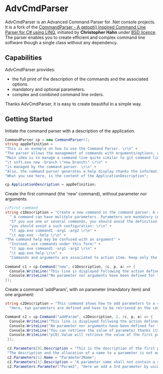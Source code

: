 # AdvCmdParser
AdvCmdParser is an Advanced Command Parser for .Net console projects.  
It is a fork of the [CommandParser - A getopt() Inspired Command Line Parser for C# using LINQ](https://www.codeproject.com/Articles/42113/CommandParser-A-getopt-Inspired-Command-Line-Parse), initiated by __Christopher Hahn__ under [BSD licence](https://opensource.org/licenses/bsd-license.php).  
The parser enables you to create efficient and complex command line software though a single class without any dependency.

## Capabilities
AdvCmdParser provides:
- the full print of the description of the commands and the associated options.
- mandatory and optional parameters.
- complex and combined command line orders.

Thanks AdvCmdParser, it is easy to create beautiful in a simple way.

## Getting Started

Initiate the command parser with a description of the application.
```cs
CommandParser cp = new CommandParser();
string appDefinition =
"This is an exemple on how to use the Command Parser. \r\n" +
"The parser allows the management of commands with arguments/options, or a simple use of arguments. \r\n" +
"Main idea is to manage a command line quite similar to git command line. Typically, a command line: \r\n" +
"\t soft.exe new -branch \"new branch\" \r\n" +
"is managed by the command parser. \r\n" +
"Also, the command parser generates a help display thanks the information provided during the configuration. \r\n" +
"What you see here, is the content of the ApplicationDescription";

cp.ApplicationDescription = appDefinition;
```
Create the first command (the 'new' command), without parameter nor arguments.
```cs
//First command
string c1Description = "Create a new command in the command parser. A command is the first word just after the application name. A command shall never start by the arguments prefix (usually defined by -), and shall not be a space. \r\n" +
  " A command can have mulitple parameters. Parameters are mandatory inputs, while arguments are optional items. \r\n" +
  "If you use one or several commands, you should avoid the definition of arguments at application level. \r\n" +
  "you should avoid a such configuration: \r\n" +
  "\t app.exe command1 -arg1 -arg2 \r\n" +
  "\t app.exe --help \r\n" +
"The command help may be confused with an argument" +
  "Instead, use commands under this form:" +
  "\t app.exe command1 -arg1 -arg2 \r\n" +
  "\t app.exe help \r\n" +
  "Commands and arguments are associated to action item. Keep only the action of an argument associated to command to define a configuration. Do not execute specific command or launch a process from them. Else, your command will not be executed as expected.";
            
Command c1 = cp.Command("new", c1Description, (c, p, a) => {
  Console.WriteLine("This line is displayed following the action defined for the command new.");
  Console.WriteLine("No parameter nor arguments have been defined for this command.");
});
```

Create a command 'addParam', with on parameter (mandatory item) and one argument:
```cs
string c2Description = "This command shows how to add parameters to a command \r\n" +
  "Here, two parameters are defined and have to be retrieved on the command line to allow the action associated to the command";

Command c2 = cp.Command("addParam", c2Description, 2, (c, p, a) => {
  Console.WriteLine("This line is displayed follwing the action defined for the command new.");
  Console.WriteLine("No parameter nor arguments have been defined for this command.");
  Console.WriteLine("You can retrieve the value of parameter thanks its field Value");
  Console.WriteLine("p[0].Value will retrieve the value of the first parameter \t\n");
 });
 
 c2.Parameters[0].Description = "This is the description of the first parameter. The name of the parameter is used for display. " + 
 "The description and the allocation of a name to a parameter is not mandatory. They are automatically defined thanks a constructor";
 c2.Parameters[1].Name = "Parameter2Name";
 c2.Parameters[1].Description = "A parameter name shall not contain a space.";
 c2.Parameters.Parameter("Param3", "Here we add a 3rd parameter by using a different method");
 ```

